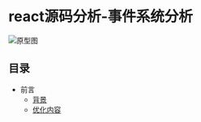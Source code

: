 # react源码分析-事件系统分析
![原型图](https://raw.githubusercontent.com/luke93h/git-blog/master/imgs/event.png)

## 目录
- 前言
  - [背景](#背景)
  - [优化内容](#优化内容)